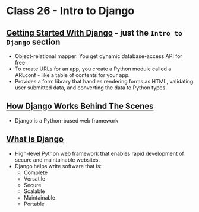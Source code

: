 # Class 26 - Intro to Django

## [Getting Started With Django](https://www.djangoproject.com/start/) - just the `Intro to Django` section

* Object-relational mapper: You get dynamic database-access API for free
* To create URLs for an app, you create a Python module called a ARLconf - like a table of contents for your app.
* Provides a form library that handles rendering forms as HTML, validating user submitted data, and converting the data to Python types.

## [How Django Works Behind The Scenes](https://wsvincent.com/how-django-works-behind-the-scenes/)

* Django is a Python-based web framework

## [What is Django](https://developer.mozilla.org/en-US/docs/Learn/Server-side/Django/Introduction)

* High-level Python web framework that enables rapid development of secure and maintainable websites.
* Django helps write software that is:
  * Complete
  * Versatile
  * Secure
  * Scalable
  * Maintainable
  * Portable
